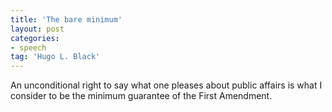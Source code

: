 ```yaml
---
title: 'The bare minimum'
layout: post
categories:
- speech
tag: 'Hugo L. Black'
---
```


An unconditional right to say what one pleases about public affairs is what I consider to be the minimum guarantee of the First Amendment.
